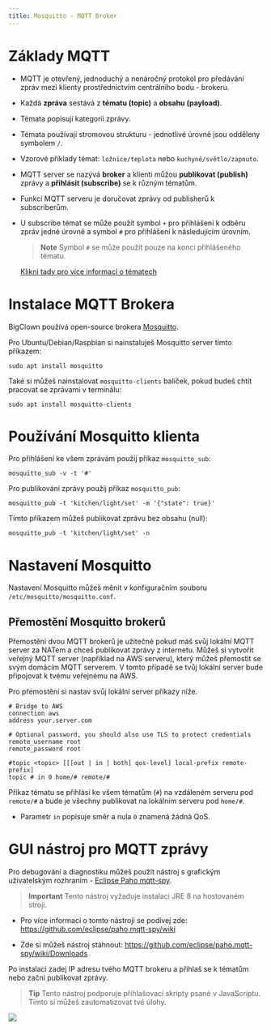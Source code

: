 ```yaml
---
title: Mosquitto - MQTT Broker
---
```


# Základy MQTT

* MQTT je otevřený, jednoduchý a nenáročný protokol pro předávání zpráv mezi klienty prostřednictvím centrálního bodu - brokeru.

* Každá **zpráva** sestává z **tématu (topic)** a **obsahu (payload)**.

* Témata popisují kategorii zprávy.

* Témata používají stromovou strukturu - jednotlivé úrovně jsou odděleny symbolem `/`.

* Vzorové příklady témat: `ložnice/teplota` nebo `kuchyně/světlo/zapnuto`.

* MQTT server se nazývá **broker** a klienti můžou **publikovat (publish)** zprávy a **přihlásit (subscribe)** se k různým tématům.

* Funkcí MQTT serveru je doručovat zprávy od publisherů k subscriberům.

* U subscribe témat se může použít symbol `+` pro přihlášení k odběru zpráv jedné úrovně a symbol `#` pro přihlášení k následujícím úrovním.

  > **Note** Symbol `#` se může použít pouze na konci přihlášeného tématu.

  [Klikni tady pro více informací o tématech](http://www.hivemq.com/blog/mqtt-essentials-part-5-mqtt-topics-best-practices)

# Instalace MQTT Brokera

BigClown používá open-source brokera [Mosquitto](https://mosquitto.org).

Pro Ubuntu/Debian/Raspbian si nainstaluješ Mosquitto server tímto příkazem:

```
sudo apt install mosquitto
```

Také si můžeš nainstalovat `mosquitto-clients` balíček, pokud budeš chtít pracovat se zprávami v terminálu:

```
sudo apt install mosquitto-clients
```

# Používání Mosquitto klienta

Pro přihlášení ke všem zprávám použij příkaz `mosquitto_sub`:

```
mosquitto_sub -v -t '#'
```

Pro publikování zprávy použij příkaz `mosquitto_pub`:

```
mosquitto_pub -t 'kitchen/light/set' -m '{"state": true}'
```

Tímto příkazem můžeš publikovat zprávu bez obsahu (null):

```
mosquitto_pub -t 'kitchen/light/set' -n
```

# Nastavení Mosquitto

Nastavení Mosquitto můžeš měnit v konfiguračním souboru `/etc/mosquitto/mosquitto.conf`.

## Přemostění Mosquitto brokerů

Přemostění dvou MQTT brokerů je užitečné pokud máš svůj lokální MQTT server za NATem a chceš publikovat zprávy z internetu.
Můžeš si vytvořit veřejný MQTT server (například na AWS serveru), který můžeš přemostit se svým domácím MQTT serverem.
V tomto případě se tvůj lokální server bude připojovat k tvému veřejnému na AWS.

Pro přemostění si nastav svůj lokální server příkazy níže.

```
# Bridge to AWS
connection aws
address your.server.com

# Optional password, you should also use TLS to protect credentials
remote_username root
remote_password root

#topic <topic> [[[out | in | both] qos-level] local-prefix remote-prefix]
topic # in 0 home/# remote/#
```

Příkaz tématu se přihlásí ke všem tématům (`#`) na vzdáleném serveru pod `remote/#` a bude je všechny publikovat na lokálním serveru pod `home/#`.

* Parametr `in` popisuje směr a nula `0` znamená žádná QoS.

# GUI nástroj pro MQTT zprávy

Pro debugování a diagnostiku můžeš použít nástroj s grafickým uživatelským rozhraním - [Eclipse Paho mqtt-spy](https://github.com/eclipse/paho.mqtt-spy).

> **Important** Tento nástroj vyžaduje instalaci JRE 8 na hostovaném stroji.

* Pro více informací o tomto nástroji se podívej zde: https://github.com/eclipse/paho.mqtt-spy/wiki

* Zde si můžeš nástroj stáhnout: https://github.com/eclipse/paho.mqtt-spy/wiki/Downloads

Po instalaci zadej IP adresu tvého MQTT brokeru a přihlaš se k tématům nebo začni publikovat zprávy.

> **Tip** Tento nástroj podporuje přihlašovací skripty psané v JavaScriptu.
>         Tímto si můžeš zautomatizovat tvé úlohy.

![](mqtt-spy.png)
